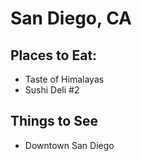 # San Diego, CA

## Places to Eat:

- Taste of Himalayas
- Sushi Deli #2

## Things to See

- Downtown San Diego
